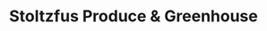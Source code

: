 ---
title: "Stoltzfus Produce & Greenhouse"
url: /blain/stoltzfus-produce-and-greenhouse/
shop: garden centre
---